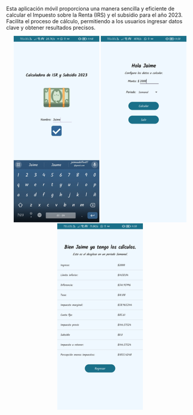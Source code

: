 Esta aplicación móvil proporciona una manera sencilla y eficiente de calcular el Impuesto sobre la Renta (IRS) y el subsidio para el año 2023. Facilita el proceso de cálculo, permitiendo a los usuarios ingresar datos clave y obtener resultados precisos.

<div align="center">
  <img src="app/src/main/res/drawable/ss3.jpg" height="500">
  <img src="app/src/main/res/drawable/ss1.jpg" height="500">
  <img src="app/src/main/res/drawable/ss2.jpg" height="500">
</div>

